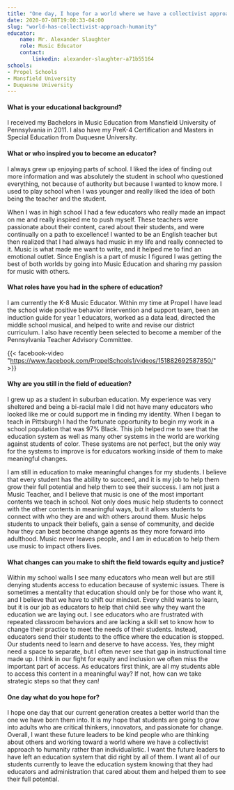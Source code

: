 ```yaml
---
title: "One day, I hope for a world where we have a collectivist approach to humanity rather than individualistic"
date: 2020-07-08T19:00:33-04:00
slug: "world-has-collectivist-approach-humanity"
educator:
    name: Mr. Alexander Slaughter
    role: Music Educator
    contact:
        linkedin: alexander-slaughter-a71b55164
schools:
- Propel Schools
- Mansfield University
- Duquesne University
---
```


#### What is your educational background?

I received my Bachelors in Music Education from Mansfield University of Pennsylvania in 2011. I also have my PreK-4 Certification and Masters in Special Education from Duquesne University.

#### What or who inspired you to become an educator?

I always grew up enjoying parts of school. I liked the idea of finding out more information and was absolutely the student in school who questioned everything, not because of authority but because I wanted to know more. I used to play school when I was younger and really liked the idea of both being the teacher and the student.

When I was in high school I had a few educators who really made an impact on me and really inspired me to push myself. These teachers were passionate about their content, cared about their students, and were continually on a path to excellence! I wanted to be an English teacher but then realized that I had always had music in my life and really connected to it. Music is what made me want to write, and it helped me to find an emotional outlet. Since English is a part of music I figured I was getting the best of both worlds by going into Music Education and sharing my passion for music with others.

#### What roles have you had in the sphere of education?

I am currently the K-8 Music Educator. Within my time at Propel I have lead the school wide positive behavior intervention and support team, been an induction guide for year 1 educators, worked as a data lead, directed the middle school musical, and helped to write and revise our district curriculum. I also have recently been selected to become a member of the Pennsylvania Teacher Advisory Committee.

{{< facebook-video "https://www.facebook.com/PropelSchools1/videos/151882692587850/" >}}

#### Why are you still in the field of education?

I grew up as a student in suburban education. My experience was very sheltered and being a bi-racial male I did not have many educators who looked like me or could support me in finding my identity. When I began to teach in Pittsburgh I had the fortunate opportunity to begin my work in a school population that was 97% Black. This job helped me to see that the education system as well as many other systems in the world are working against students of color. These systems are not perfect, but the only way for the systems to improve is for educators working inside of them to make meaningful changes.

I am still in education to make meaningful changes for my students. I believe that every student has the ability to succeed, and it is my job to help them grow their full potential and help them to see their success. I am not just a Music Teacher, and I believe that music is one of the most important contents we teach in school. Not only does music help students to connect with the other contents in meaningful ways, but it allows students to connect with who they are and with others around them. Music helps students to unpack their beliefs, gain a sense of community, and decide how they can best become change agents as they more forward into adulthood. Music never leaves people, and I am in education to help them use music to impact others lives.

#### What changes can you make to shift the field towards equity and justice?

Within my school walls I see many educators who mean well but are still denying students access to education because of systemic issues. There is sometimes a mentality that education should only be for those who want it, and I believe that we have to shift our mindset. Every child wants to learn, but it is our job as educators to help that child see why they want the education we are laying out. I see educators who are frustrated with repeated classroom behaviors and are lacking a skill set to know how to change their practice to meet the needs of their students. Instead, educators send their students to the office where the education is stopped. Our students need to learn and deserve to have access. Yes, they might need a space to separate, but I often never see that gap in instructional time made up. I think in our fight for equity and inclusion we often miss the important part of access. As educators first think, are all my students able to access this content in a meaningful way? If not, how can we take strategic steps so that they can!

#### One day what do you hope for?

I hope one day that our current generation creates a better world than the one we have born them into. It is my hope that students are going to grow into adults who are critical thinkers, innovators, and passionate for change. Overall, I want these future leaders to be kind people who are thinking about others and working toward a world where we have a collectivist approach to humanity rather than individualistic. I want the future leaders to have left an education system that did right by all of them. I want all of our students currently to leave the education system knowing that they had educators and administration that cared about them and helped them to see their full potential.
